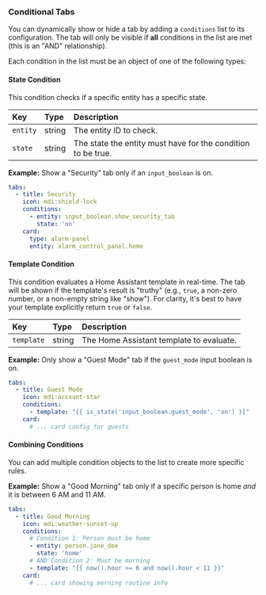 ### Conditional Tabs

You can dynamically show or hide a tab by adding a `conditions` list to its configuration. The tab will only be visible if **all** conditions in the list are met (this is an "AND" relationship).

Each condition in the list must be an object of one of the following types:

#### State Condition

This condition checks if a specific entity has a specific state.

| Key | Type | Description |
| :--- | :--- | :--- |
| `entity`| string | The entity ID to check. |
| `state` | string | The state the entity must have for the condition to be true. |

**Example:** Show a "Security" tab only if an `input_boolean` is on.
```yaml
tabs:
  - title: Security
    icon: mdi:shield-lock
    conditions:
      - entity: input_boolean.show_security_tab
        state: 'on'
    card:
      type: alarm-panel
      entity: alarm_control_panel.home
```

#### Template Condition

This condition evaluates a Home Assistant template in real-time. The tab will be shown if the template's result is "truthy" (e.g., `true`, a non-zero number, or a non-empty string like "show"). For clarity, it's best to have your template explicitly return `true` or `false`.

| Key | Type | Description |
| :--- | :--- | :--- |
| `template`| string | The Home Assistant template to evaluate. |

**Example:** Only show a "Guest Mode" tab if the `guest_mode` input boolean is on.
```yaml
tabs:
  - title: Guest Mode
    icon: mdi:account-star
    conditions:
      - template: "{{ is_state('input_boolean.guest_mode', 'on') }}"
    card:
      # ... card config for guests
```

#### Combining Conditions

You can add multiple condition objects to the list to create more specific rules.

**Example:** Show a "Good Morning" tab only if a specific person is home *and* it is between 6 AM and 11 AM.
```yaml
tabs:
  - title: Good Morning
    icon: mdi:weather-sunset-up
    conditions:
      # Condition 1: Person must be home
      - entity: person.jane_doe
        state: 'home'
      # AND Condition 2: Must be morning
      - template: "{{ now().hour >= 6 and now().hour < 11 }}"
    card:
      # ... card showing morning routine info
```